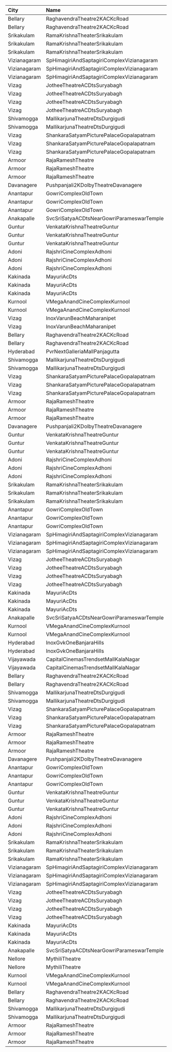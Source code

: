 | City         | Name                                      | Language |  Time | Type          | Price | Capacity | Booked |
| :----------- | :---------------------------------------- | :------- | ----: | :------------ | ----: | -------: | -----: |
| Bellary      | RaghavendraTheatre2KACKcRoad              | Telugu   | 10:30 | Diamond       |  200₹ |      150 |     45 |
| Bellary      | RaghavendraTheatre2KACKcRoad              | Telugu   | 10:30 | Gold          |  150₹ |      453 |    291 |
| Srikakulam   | RamaKrishnaTheaterSrikakulam              | Telugu   | 11:00 | Balcony       |  112₹ |      110 |     88 |
| Srikakulam   | RamaKrishnaTheaterSrikakulam              | Telugu   | 11:00 | FirstClass    |   67₹ |      213 |    190 |
| Srikakulam   | RamaKrishnaTheaterSrikakulam              | Telugu   | 11:00 | SecondClass   |   44₹ |      102 |    102 |
| Vizianagaram | SpHimagiriAndSaptagiriComplexVizianagaram | Telugu   | 11:00 | Balcony       |  112₹ |      218 |    109 |
| Vizianagaram | SpHimagiriAndSaptagiriComplexVizianagaram | Telugu   | 11:00 | FirstClass    |   67₹ |       43 |     21 |
| Vizianagaram | SpHimagiriAndSaptagiriComplexVizianagaram | Telugu   | 11:00 | SecondClass   |   44₹ |       72 |     36 |
| Vizag        | JotheeTheatreACDtsSuryabagh               | Telugu   | 11:00 | ClassCircle   |  112₹ |      288 |    157 |
| Vizag        | JotheeTheatreACDtsSuryabagh               | Telugu   | 11:00 | JotheeCircle  |   67₹ |      236 |    118 |
| Vizag        | JotheeTheatreACDtsSuryabagh               | Telugu   | 11:00 | PopularCircle |   67₹ |       92 |     46 |
| Vizag        | JotheeTheatreACDtsSuryabagh               | Telugu   | 11:00 | JanathaCircle |   44₹ |      167 |     84 |
| Shivamogga   | MallikarjunaTheatreDtsDurgigudi           | Telugu   | 11:00 | Balcony       |  150₹ |      208 |    170 |
| Shivamogga   | MallikarjunaTheatreDtsDurgigudi           | Telugu   | 11:00 | First         |  100₹ |      312 |    208 |
| Vizag        | ShankaraSatyamPicturePalaceGopalapatnam   | Telugu   | 11:00 | Balcony       |  112₹ |      208 |    197 |
| Vizag        | ShankaraSatyamPicturePalaceGopalapatnam   | Telugu   | 11:00 | FirstClass    |   80₹ |       25 |     25 |
| Vizag        | ShankaraSatyamPicturePalaceGopalapatnam   | Telugu   | 11:00 | SecondClass   |   40₹ |       65 |     65 |
| Armoor       | RajaRameshTheatre                         | Telugu   | 11:00 | FirstClass    |  110₹ |      185 |    160 |
| Armoor       | RajaRameshTheatre                         | Telugu   | 11:00 | SecondClass   |   30₹ |      192 |    192 |
| Armoor       | RajaRameshTheatre                         | Telugu   | 11:00 | ThirdClass    |   10₹ |      275 |    275 |
| Davanagere   | Pushpanjali2KDolbyTheatreDavanagere       | Telugu   | 11:00 | Balcony       |  150₹ |      338 |    279 |
| Anantapur    | GowriComplexOldTown                       | Telugu   | 11:15 | Platinum      |  110₹ |      412 |    232 |
| Anantapur    | GowriComplexOldTown                       | Telugu   | 11:15 | Gold          |   70₹ |      120 |     75 |
| Anantapur    | GowriComplexOldTown                       | Telugu   | 11:15 | Silver        |   30₹ |      110 |    110 |
| Anakapalle   | SvcSriSatyaACDtsNearGowriParameswarTemple | Telugu   | 11:15 | FirstClass    |  112₹ |      345 |    173 |
| Guntur       | VenkataKrishnaTheatreGuntur               | Telugu   | 11:15 | FirstClass    |  100₹ |      236 |    118 |
| Guntur       | VenkataKrishnaTheatreGuntur               | Telugu   | 11:15 | SecondClass   |   60₹ |       59 |     29 |
| Guntur       | VenkataKrishnaTheatreGuntur               | Telugu   | 11:15 | ThirdClass    |   40₹ |       68 |     34 |
| Adoni        | RajshriCineComplexAdhoni                  | Telugu   | 11:20 | Balcony       |  150₹ |       50 |     26 |
| Adoni        | RajshriCineComplexAdhoni                  | Telugu   | 11:20 | FirstClass    |  100₹ |      193 |     97 |
| Adoni        | RajshriCineComplexAdhoni                  | Telugu   | 11:20 | SecondClass   |   60₹ |       50 |     25 |
| Kakinada     | MayuriAcDts                               | Telugu   | 11:30 | FirstClass    |  100₹ |      296 |    148 |
| Kakinada     | MayuriAcDts                               | Telugu   | 11:30 | SecondClass   |   60₹ |       48 |     24 |
| Kakinada     | MayuriAcDts                               | Telugu   | 11:30 | ThirdClass    |   40₹ |      100 |     51 |
| Kurnool      | VMegaAnandCineComplexKurnool              | Telugu   | 11:55 | Gold          |  110₹ |      190 |     98 |
| Kurnool      | VMegaAnandCineComplexKurnool              | Telugu   | 11:55 | Executive     |   70₹ |       48 |     26 |
| Vizag        | InoxVarunBeachMaharanipet                 | Telugu   | 13:20 | Excutive      |  150₹ |      127 |      0 |
| Vizag        | InoxVarunBeachMaharanipet                 | Telugu   | 13:20 | Royal         |  250₹ |        6 |      0 |
| Bellary      | RaghavendraTheatre2KACKcRoad              | Telugu   | 13:30 | Diamond       |  200₹ |      150 |     45 |
| Bellary      | RaghavendraTheatre2KACKcRoad              | Telugu   | 13:30 | Gold          |  150₹ |      453 |    291 |
| Hyderabad    | PvrNextGalleriaMallPanjagutta             | Telugu   | 13:40 | Classic       |  150₹ |      145 |     24 |
| Shivamogga   | MallikarjunaTheatreDtsDurgigudi           | Telugu   | 14:00 | Balcony       |  150₹ |      208 |    170 |
| Shivamogga   | MallikarjunaTheatreDtsDurgigudi           | Telugu   | 14:00 | First         |  100₹ |      312 |    208 |
| Vizag        | ShankaraSatyamPicturePalaceGopalapatnam   | Telugu   | 14:00 | Balcony       |  112₹ |      208 |    197 |
| Vizag        | ShankaraSatyamPicturePalaceGopalapatnam   | Telugu   | 14:00 | FirstClass    |   80₹ |       25 |     25 |
| Vizag        | ShankaraSatyamPicturePalaceGopalapatnam   | Telugu   | 14:00 | SecondClass   |   40₹ |       65 |     65 |
| Armoor       | RajaRameshTheatre                         | Telugu   | 14:00 | FirstClass    |  110₹ |      185 |    160 |
| Armoor       | RajaRameshTheatre                         | Telugu   | 14:00 | SecondClass   |   30₹ |      192 |    192 |
| Armoor       | RajaRameshTheatre                         | Telugu   | 14:00 | ThirdClass    |   10₹ |      275 |    275 |
| Davanagere   | Pushpanjali2KDolbyTheatreDavanagere       | Telugu   | 14:00 | Balcony       |  150₹ |      338 |    279 |
| Guntur       | VenkataKrishnaTheatreGuntur               | Telugu   | 14:15 | FirstClass    |  100₹ |      236 |    118 |
| Guntur       | VenkataKrishnaTheatreGuntur               | Telugu   | 14:15 | SecondClass   |   60₹ |       59 |     29 |
| Guntur       | VenkataKrishnaTheatreGuntur               | Telugu   | 14:15 | ThirdClass    |   40₹ |       68 |     34 |
| Adoni        | RajshriCineComplexAdhoni                  | Telugu   | 14:20 | Balcony       |  150₹ |       50 |     26 |
| Adoni        | RajshriCineComplexAdhoni                  | Telugu   | 14:20 | FirstClass    |  100₹ |      193 |     97 |
| Adoni        | RajshriCineComplexAdhoni                  | Telugu   | 14:20 | SecondClass   |   60₹ |       50 |     25 |
| Srikakulam   | RamaKrishnaTheaterSrikakulam              | Telugu   | 14:30 | Balcony       |  112₹ |      110 |     88 |
| Srikakulam   | RamaKrishnaTheaterSrikakulam              | Telugu   | 14:30 | FirstClass    |   67₹ |      213 |    190 |
| Srikakulam   | RamaKrishnaTheaterSrikakulam              | Telugu   | 14:30 | SecondClass   |   44₹ |      102 |    102 |
| Anantapur    | GowriComplexOldTown                       | Telugu   | 14:30 | Platinum      |  110₹ |      412 |    232 |
| Anantapur    | GowriComplexOldTown                       | Telugu   | 14:30 | Gold          |   70₹ |      120 |     75 |
| Anantapur    | GowriComplexOldTown                       | Telugu   | 14:30 | Silver        |   30₹ |      110 |    110 |
| Vizianagaram | SpHimagiriAndSaptagiriComplexVizianagaram | Telugu   | 14:30 | Balcony       |  112₹ |      218 |    109 |
| Vizianagaram | SpHimagiriAndSaptagiriComplexVizianagaram | Telugu   | 14:30 | FirstClass    |   67₹ |       43 |     21 |
| Vizianagaram | SpHimagiriAndSaptagiriComplexVizianagaram | Telugu   | 14:30 | SecondClass   |   44₹ |       72 |     36 |
| Vizag        | JotheeTheatreACDtsSuryabagh               | Telugu   | 14:30 | ClassCircle   |  112₹ |      288 |    157 |
| Vizag        | JotheeTheatreACDtsSuryabagh               | Telugu   | 14:30 | JotheeCircle  |   67₹ |      236 |    118 |
| Vizag        | JotheeTheatreACDtsSuryabagh               | Telugu   | 14:30 | PopularCircle |   67₹ |       92 |     46 |
| Vizag        | JotheeTheatreACDtsSuryabagh               | Telugu   | 14:30 | JanathaCircle |   44₹ |      167 |     84 |
| Kakinada     | MayuriAcDts                               | Telugu   | 14:30 | FirstClass    |  100₹ |      296 |    148 |
| Kakinada     | MayuriAcDts                               | Telugu   | 14:30 | SecondClass   |   60₹ |       48 |     24 |
| Kakinada     | MayuriAcDts                               | Telugu   | 14:30 | ThirdClass    |   40₹ |      100 |     50 |
| Anakapalle   | SvcSriSatyaACDtsNearGowriParameswarTemple | Telugu   | 14:30 | FirstClass    |  112₹ |      345 |    173 |
| Kurnool      | VMegaAnandCineComplexKurnool              | Telugu   | 15:20 | Gold          |  110₹ |      190 |     95 |
| Kurnool      | VMegaAnandCineComplexKurnool              | Telugu   | 15:20 | Executive     |   70₹ |       48 |     24 |
| Hyderabad    | InoxGvkOneBanjaraHills                    | Telugu   | 15:40 | Executive     |  150₹ |      118 |      0 |
| Hyderabad    | InoxGvkOneBanjaraHills                    | Telugu   | 15:40 | Royal         |  250₹ |        1 |      0 |
| Vijayawada   | CapitalCinemasTrendsetMallKalaNagar       | Telugu   | 15:45 | Gold          |  250₹ |       27 |     13 |
| Vijayawada   | CapitalCinemasTrendsetMallKalaNagar       | Telugu   | 15:45 | Silver        |  150₹ |       21 |     10 |
| Bellary      | RaghavendraTheatre2KACKcRoad              | Telugu   | 16:30 | Diamond       |  200₹ |      150 |     45 |
| Bellary      | RaghavendraTheatre2KACKcRoad              | Telugu   | 16:30 | Gold          |  150₹ |      453 |    291 |
| Shivamogga   | MallikarjunaTheatreDtsDurgigudi           | Telugu   | 17:45 | Balcony       |  150₹ |      208 |    170 |
| Shivamogga   | MallikarjunaTheatreDtsDurgigudi           | Telugu   | 17:45 | First         |  100₹ |      312 |    208 |
| Vizag        | ShankaraSatyamPicturePalaceGopalapatnam   | Telugu   | 18:00 | Balcony       |  112₹ |      208 |    197 |
| Vizag        | ShankaraSatyamPicturePalaceGopalapatnam   | Telugu   | 18:00 | FirstClass    |   80₹ |       25 |     25 |
| Vizag        | ShankaraSatyamPicturePalaceGopalapatnam   | Telugu   | 18:00 | SecondClass   |   40₹ |       65 |     65 |
| Armoor       | RajaRameshTheatre                         | Telugu   | 18:00 | FirstClass    |  110₹ |      185 |    160 |
| Armoor       | RajaRameshTheatre                         | Telugu   | 18:00 | SecondClass   |   30₹ |      192 |    192 |
| Armoor       | RajaRameshTheatre                         | Telugu   | 18:00 | ThirdClass    |   10₹ |      275 |    275 |
| Davanagere   | Pushpanjali2KDolbyTheatreDavanagere       | Telugu   | 18:00 | Balcony       |  150₹ |      338 |    279 |
| Anantapur    | GowriComplexOldTown                       | Telugu   | 18:15 | Platinum      |  110₹ |      412 |    232 |
| Anantapur    | GowriComplexOldTown                       | Telugu   | 18:15 | Gold          |   70₹ |      120 |     75 |
| Anantapur    | GowriComplexOldTown                       | Telugu   | 18:15 | Silver        |   30₹ |      110 |    110 |
| Guntur       | VenkataKrishnaTheatreGuntur               | Telugu   | 18:15 | FirstClass    |  100₹ |      236 |    118 |
| Guntur       | VenkataKrishnaTheatreGuntur               | Telugu   | 18:15 | SecondClass   |   60₹ |       59 |     29 |
| Guntur       | VenkataKrishnaTheatreGuntur               | Telugu   | 18:15 | ThirdClass    |   40₹ |       68 |     34 |
| Adoni        | RajshriCineComplexAdhoni                  | Telugu   | 18:20 | Balcony       |  150₹ |       50 |     26 |
| Adoni        | RajshriCineComplexAdhoni                  | Telugu   | 18:20 | FirstClass    |  100₹ |      193 |     97 |
| Adoni        | RajshriCineComplexAdhoni                  | Telugu   | 18:20 | SecondClass   |   60₹ |       50 |     25 |
| Srikakulam   | RamaKrishnaTheaterSrikakulam              | Telugu   | 18:30 | Balcony       |  112₹ |      110 |     88 |
| Srikakulam   | RamaKrishnaTheaterSrikakulam              | Telugu   | 18:30 | FirstClass    |   67₹ |      213 |    190 |
| Srikakulam   | RamaKrishnaTheaterSrikakulam              | Telugu   | 18:30 | SecondClass   |   44₹ |      102 |    102 |
| Vizianagaram | SpHimagiriAndSaptagiriComplexVizianagaram | Telugu   | 18:30 | Balcony       |  112₹ |      218 |    109 |
| Vizianagaram | SpHimagiriAndSaptagiriComplexVizianagaram | Telugu   | 18:30 | FirstClass    |   67₹ |       43 |     21 |
| Vizianagaram | SpHimagiriAndSaptagiriComplexVizianagaram | Telugu   | 18:30 | SecondClass   |   44₹ |       72 |     36 |
| Vizag        | JotheeTheatreACDtsSuryabagh               | Telugu   | 18:30 | ClassCircle   |  112₹ |      288 |    157 |
| Vizag        | JotheeTheatreACDtsSuryabagh               | Telugu   | 18:30 | JotheeCircle  |   67₹ |      236 |    118 |
| Vizag        | JotheeTheatreACDtsSuryabagh               | Telugu   | 18:30 | PopularCircle |   67₹ |       92 |     46 |
| Vizag        | JotheeTheatreACDtsSuryabagh               | Telugu   | 18:30 | JanathaCircle |   44₹ |      167 |     84 |
| Kakinada     | MayuriAcDts                               | Telugu   | 18:30 | FirstClass    |  100₹ |      296 |    148 |
| Kakinada     | MayuriAcDts                               | Telugu   | 18:30 | SecondClass   |   60₹ |       48 |     24 |
| Kakinada     | MayuriAcDts                               | Telugu   | 18:30 | ThirdClass    |   40₹ |      100 |     50 |
| Anakapalle   | SvcSriSatyaACDtsNearGowriParameswarTemple | Telugu   | 18:30 | FirstClass    |  112₹ |      345 |    173 |
| Nellore      | MythiliTheatre                            | Telugu   | 18:30 | FirstClass    |   80₹ |      168 |    108 |
| Nellore      | MythiliTheatre                            | Telugu   | 18:30 | SecondClass   |   80₹ |       81 |     40 |
| Kurnool      | VMegaAnandCineComplexKurnool              | Telugu   | 19:15 | Gold          |  110₹ |      190 |     95 |
| Kurnool      | VMegaAnandCineComplexKurnool              | Telugu   | 19:15 | Executive     |   70₹ |       48 |     24 |
| Bellary      | RaghavendraTheatre2KACKcRoad              | Telugu   | 19:30 | Diamond       |  200₹ |      150 |     45 |
| Bellary      | RaghavendraTheatre2KACKcRoad              | Telugu   | 19:30 | Gold          |  150₹ |      453 |    291 |
| Shivamogga   | MallikarjunaTheatreDtsDurgigudi           | Telugu   | 20:45 | Balcony       |  150₹ |      208 |    170 |
| Shivamogga   | MallikarjunaTheatreDtsDurgigudi           | Telugu   | 20:45 | First         |  100₹ |      312 |    208 |
| Armoor       | RajaRameshTheatre                         | Telugu   | 21:00 | FirstClass    |  110₹ |      185 |    160 |
| Armoor       | RajaRameshTheatre                         | Telugu   | 21:00 | SecondClass   |   30₹ |      192 |    192 |
| Armoor       | RajaRameshTheatre                         | Telugu   | 21:00 | ThirdClass    |   10₹ |      275 |    275 |